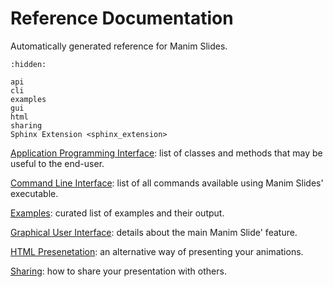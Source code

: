 # Reference Documentation

Automatically generated reference for Manim Slides.

```{toctree}
:hidden:

api
cli
examples
gui
html
sharing
Sphinx Extension <sphinx_extension>
```

[Application Programming Interface](./api): list of classes and methods that may
be useful to the end-user.

[Command Line Interface](./cli): list of all commands available using Manim
Slides' executable.

[Examples](./examples): curated list of examples and their output.

[Graphical User Interface](./gui): details about the main Manim Slide' feature.

[HTML Presenetation](./html): an alternative way of presenting your animations.

[Sharing](./sharing): how to share your presentation with others.
